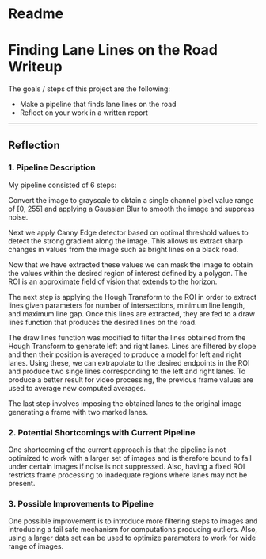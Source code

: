 # Readme

# **Finding Lane Lines on the Road Writeup**

The goals / steps of this project are the following:
* Make a pipeline that finds lane lines on the road
* Reflect on your work in a written report

---
[original]: ./test_images/solidWhiteRight.jpg

## Reflection

### 1. Pipeline Description

My pipeline consisted of 6 steps:

Convert the image to grayscale to obtain a single channel pixel value range of [0, 255] and applying a Gaussian Blur to smooth the image and suppress noise.

[Gaussian Blur]: /test_images_output/blur.jpg

Next we apply Canny Edge detector based on optimal threshold values to detect the strong gradient along the image. This allows us extract sharp changes in values from the image such as bright lines on a black road.

[Canny]: /test_images_output/canny.jpg

Now that we have extracted these values we can mask the image to obtain the values within the desired region of interest defined by a polygon. The ROI is an approximate field of vision that extends to the horizon.

[ROI]: /test_images_output/region.jpg

The next step is applying the Hough Transform to the ROI in order to extract lines given parameters for number of intersections, minimum line length, and maximum line gap. Once this lines are extracted, they are fed to a draw lines function that produces the desired lines on the road.

[Hough]: ./test_images_output/hough_lines.jpg

The draw lines function was modified to filter the lines obtained from the Hough Transform to generate left and right lanes. Lines are filtered by slope and then their position is averaged to produce a model for left and right lanes. Using these, we can extrapolate to the desired endpoints in the ROI and produce two singe lines corresponding to the left and right lanes. To produce a better result for video processing, the previous frame values are used to average new computed averages.

[Weighted]: /test_images_output/weighted.jpg

The last step involves imposing the obtained lanes to the original image generating a frame with two marked lanes.

[Averaging]: /test_images_output/solidWhiteRight.jpg

### 2. Potential Shortcomings with Current Pipeline


One shortcoming of the current approach is that the pipeline is not optimized to work with a larger set of images and is therefore bound to fail under certain images if noise is not suppressed. Also, having a fixed ROI restricts frame processing to inadequate regions where lanes may not be present.  

### 3. Possible Improvements to Pipeline

One possible improvement is to introduce more filtering steps to images and introducing a fail safe mechanism for computations producing outliers. Also, using a larger data set can be used to optimize parameters to work for wide range of images.
